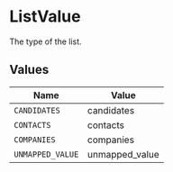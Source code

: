 # ListValue

The type of the list.


## Values

| Name             | Value            |
| ---------------- | ---------------- |
| `CANDIDATES`     | candidates       |
| `CONTACTS`       | contacts         |
| `COMPANIES`      | companies        |
| `UNMAPPED_VALUE` | unmapped_value   |